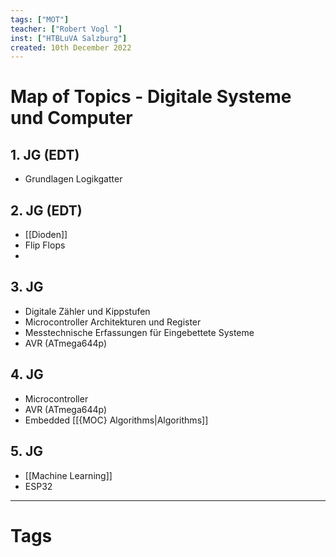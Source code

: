 ```yaml
---
tags: ["MOT"]
teacher: ["Robert Vogl "]
inst: ["HTBLuVA Salzburg"]
created: 10th December 2022
---
```

# Map of Topics - Digitale Systeme und Computer
## 1. JG (EDT)
- Grundlagen Logikgatter

## 2. JG (EDT)
- [[Dioden]] 
- Flip Flops
- 

## 3. JG
- Digitale Zähler und Kippstufen
- Microcontroller Architekturen und Register
- Messtechnische Erfassungen für Eingebettete Systeme 
- AVR (ATmega644p)

## 4. JG
- Microcontroller
- AVR (ATmega644p)
- Embedded [[{MOC} Algorithms|Algorithms]]

## 5. JG
- [[Machine Learning]] 
- ESP32

---
# Tags